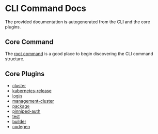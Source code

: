 # CLI Command Docs

The provided documentation is autogenerated from the CLI and the core plugins.

## Core Command

The [root command](tanzu.md) is a good place to begin discovering the CLI command structure.

## Core Plugins


- [cluster](tanzu_cluster.md)
- [kubernetes-release](tanzu_kubernetes-release.md)
- [login](tanzu_login.md)
- [management-cluster](tanzu_management-cluster.md)
- [package](tanzu_package.md)
- [pinniped-auth](tanzu_pinniped-auth.md)
- [test](tanzu_test.md)
- [builder](tanzu_builder.md)
- [codegen](tanzu_codegen.md)
